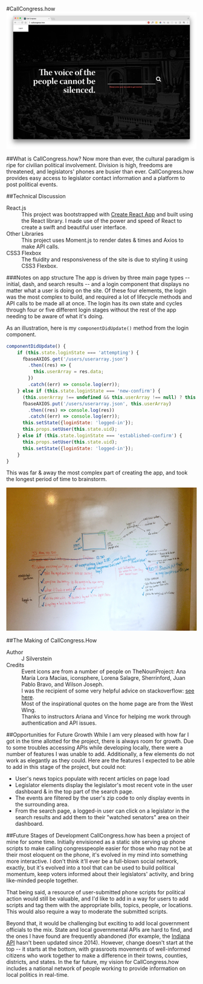 #CallCongress.how
![Call Congress](https://raw.githubusercontent.com/jlr7245/callcongress/master/meta/sreenshot.jpg "callcongress.how")

##What is CallCongress.how?
Now more than ever, the cultural paradigm is ripe for civilian political involvement. Division is high, freedoms are threatened, and legislators' phones are busier than ever. CallCongress.how provides easy access to legislator contact information and a platform to post political events.

##Technical Discussion
<dl>
<dt>React.js</dt>
<dd>This project was bootstrapped with <a href="https://github.com/facebookincubator/create-react-app" target="_blank">Create React App</a> and built using the React library. I made use of the power and speed of React to create a swift and beautiful user interface.</dd>
<dt>Other Libraries</dt>
<dd>This project uses Moment.js to render dates & times and Axios to make API calls.</dd> 
<dt>CSS3 Flexbox</dt>
<dd>The fluidity and responsiveness of the site is due to styling it using CSS3 Flexbox.</dd>
</dl>
###Notes on app structure
The app is driven by three main page types -- initial, dash, and search results -- and a login component that displays no matter what a user is doing on the site. Of these four elements, the login was the most complex to build, and required a lot of lifecycle methods and API calls to be made all at once. The login has its own state and cycles through four or five different login stages without the rest of the app needing to be aware of what it's doing.

As an illustration, here is my `componentDidUpdate()` method from the login component.

``` javascript
componentDidUpdate() {
    if (this.state.loginState === 'attempting') {
      fbaseAXIOS.get('/users/userarray.json')
        .then((res) => {
          this.userArray = res.data;
        })
        .catch((err) => console.log(err));
    } else if (this.state.loginState === 'new-confirm') {
      (this.userArray !== undefined && this.userArray !== null) ? this.userArray.push(this.state.newuser) : this.userArray = [this.state.newuser];
      fbaseAXIOS.put('/users/userarray.json', this.userArray)
        .then((res) => console.log(res))
        .catch((err) => console.log(err));
      this.setState({loginState: 'logged-in'});
      this.props.setUser(this.state.uid);
    } else if (this.state.loginState === 'established-confirm') {
      this.props.setUser(this.state.uid);
      this.setState({loginState: 'logged-in'});
    }
}
```

This was far & away the most complex part of creating the app, and took the longest period of time to brainstorm. 

![Login state wireframe](https://raw.githubusercontent.com/jlr7245/callcongress/master/meta/sat6.jpg)

##The Making of CallCongress.How

<dl>
<dt>Author</dt>
<dd>J Silverstein</dd>
<dt>Credits</dt>
<dd>Event icons are from a number of people on TheNounProject: Ana María Lora Macias, iconsphere, Lorena Salagre, Sherrinford, Juan Pablo Bravo, and Wilson Joseph.</dd>
<dd>I was the recipient of some very helpful advice on stackoverflow: <a href="http://stackoverflow.com/questions/41654541/using-shouldcomponetupdate-to-break-a-state-set-loop" target="_blank">see here</a>.</dd>
<dd>Most of the inspirational quotes on the home page are from the West Wing.</dd>
<dd>Thanks to instructors Ariana and Vince for helping me work through authentication and API issues.</dd>
</dl>

##Opportunities for Future Growth
While I am very pleased with how far I got in the time allotted for the project, there is always room for growth. Due to some troubles accessing APIs while developing locally, there were a number of features I was unable to add. Additionally, a few elements do not work as elegantly as they could. Here are the features I expected to be able to add in this stage of the project, but could not:

- User's news topics populate with recent articles on page load
- Legislator elements display the legislator's most recent vote in the user dashboard & in the top part of the search page.
- The events are filtered by the user's zip code to only display events in the surrounding area.
- From the search page, a logged-in user can click on a legislator in the search results and add them to their "watched senators" area on their dashboard.

##Future Stages of Development
CallCongress.how has been a project of mine for some time. Initially envisioned as a static site serving up phone scripts to make calling congresspeople easier for those who may not be at their most eloquent on the phone, it's evolved in my mind into something more interactive. I don't think it'll ever be a full-blown social network, exactly, but it's evolved into a tool that can be used to build political momentum, keep voters informed about their legislators' activity, and bring like-minded people together.

That being said, a resource of user-submitted phone scripts for political action would still be valuable, and I'd like to add in a way for users to add scripts and tag them with the appropriate bills, topics, people, or locations. This would also require a way to moderate the submitted scripts.

Beyond that, it would be challenging but exciting to add local government officials to the mix. State and local governmental APIs are hard to find, and the ones I have found are frequently abandoned (for example, the [Indiana API](http://docs.api.iga.in.gov/api.html) hasn't been updated since 2014). However, change doesn't start at the top -- it starts at the bottom, with grassroots movements of well-informed citizens who work together to make a difference in their towns, counties, districts, and states. In the far future, my vision for CallCongress.how includes a national network of people working to provide information on local politics in real-time.

